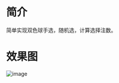 # 简介

简单实现双色球手选，随机选，计算选择注数。



# 效果图
![image](https://github.com/yb801925/lotteryTest/blob/master/db39e922fd5e9a4cbf8d90c6d3d194db.gif)


